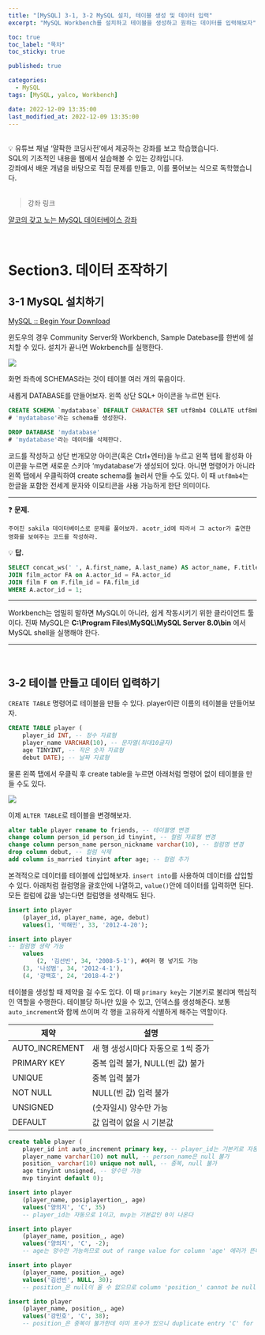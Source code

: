 ```yaml
---
title: "[MySQL] 3-1, 3-2 MySQL 설치, 테이블 생성 및 데이터 입력"
excerpt: "MySQL Workbench를 설치하고 테이블을 생성하고 원하는 데이터를 입력해보자"

toc: true
toc_label: "목차"
toc_sticky: true

published: true

categories:
  - MySQL
tags: [MySQL, yalco, Workbench]

date: 2022-12-09 13:35:00
last_modified_at: 2022-12-09 13:35:00
---
```


<br>

<div class="notice--primary" markdown="1">
💡 유튜브 채널 ‘얄팍한 코딩사전’에서 제공하는 강좌를 보고 학습했습니다. <br>
SQL의 기초적인 내용을 웹에서 실습해볼 수 있는 강좌입니다. <br>
강좌에서 배운 개념을 바탕으로 직접 문제를 만들고, 이를 풀어보는 식으로 독학했습니다.
</div>

<br>

> 강좌 링크

[얄코의 갖고 노는 MySQL 데이터베이스 강좌](https://www.yalco.kr/lectures/sql/)

<br>

# Section3. 데이터 조작하기

## 3-1 MySQL 설치하기

[MySQL :: Begin Your Download](https://dev.mysql.com/downloads/file/?id=510039)

윈도우의 경우 Community Server와 Workbench, Sample Datebase를 한번에 설치할 수 있다. 설치가 끝나면 Wokrbench를 실행한다.

<img src="https://user-images.githubusercontent.com/115082062/206624457-e3421791-761c-4250-81d5-efa66b07e6d8.jpg">

화면 좌측에 SCHEMAS라는 것이 테이블 여러 개의 묶음이다.

새롭게 DATABASE를 만들어보자. 왼쪽 상단 SQL+ 아이콘을 누르면 된다. 

```sql
CREATE SCHEMA `mydatabase` DEFAULT CHARACTER SET utf8mb4 COLLATE utf8mb4_general_ci 
# 'mydatabase'라는 schema를 생성한다.

DROP DATABASE 'mydatabase'
# 'mydatabase'라는 데이터를 삭제한다.
```

코드를 작성하고 상단 번개모양 아이콘(혹은 Ctrl+엔터)을 누르고 왼쪽 탭에 활성화 아이콘을 누르면 새로운 스키마 ‘mydatabase’가 생성되어 있다. 아니면 명령어가 아니라 왼쪽 탭에서 우클릭하여 create schema를 눌러서 만들 수도 있다. 이 때 `utf8mb4`는 한글을 포함한 전세계 문자와 이모티콘을 사용 가능하게 한단 의미이다.

---

❓ **문제.** 
```
주어진 sakila 데이터베이스로 문제를 풀어보자. acotr_id에 따라서 그 actor가 출연한 영화를 보여주는 코드를 작성하라.
```

💡 **답.**
```sql
SELECT concat_ws(' ', A.first_name, A.last_name) AS actor_name, F.title FROM actor A
JOIN film_actor FA on A.actor_id = FA.actor_id
JOIN film F on F.film_id = FA.film_id
WHERE A.actor_id = 1;
```

---

Workbench는 엄밀히 말하면 MySQL이 아니라, 쉽게 작동시키기 위한 클라이언트 툴이다. 진짜 MySQL은 **C:\Program Files\MySQL\MySQL Server 8.0\bin** 에서 MySQL shell을 실행해야 한다.

---

<br>

## 3-2 테이블 만들고 데이터 입력하기

`CREATE TABLE` 명령어로 테이블을 만들 수 있다. player이란 이름의 테이블을 만들어보자.

```sql
CREATE TABLE player (
	player_id INT, -- 정수 자료형
    player_name VARCHAR(10), -- 문자열(최대10글자)
    age TINYINT, -- 작은 숫자 자료형
    debut DATE); -- 날짜 자료형
```

물론 왼쪽 탭에서 우클릭 후 create table을 누르면 아래처럼 명령어 없이 테이블을 만들 수도 있다.

<img src="https://user-images.githubusercontent.com/115082062/206624319-68e83e59-ea5d-4d42-b4ee-e082f9ab875c.jpg">

이제 `ALTER TABLE`로 테이블을 변경해보자.

```sql
alter table player rename to friends, -- 테이블명 변경
change column person_id person_id tinyint, -- 컬럼 자료형 변경
change column person_name person_nickname varchar(10), -- 컬럼명 변경
drop column debut, -- 컬럼 삭제
add column is_married tinyint after age; -- 컬럼 추가
```

본격적으로 데이터를 테이블에 삽입해보자. `insert into`를 사용하여 데이터를 삽입할 수 있다. 아래처럼 컬럼명을 괄호안에 나열하고, `value()`안에 데이터를 입력하면 된다. 모든 컬럼에 값을 넣는다면 컬럼명을 생략해도 된다.

```sql
insert into player
	(player_id, player_name, age, debut)
    values(1, '박해민', 33, '2012-4-20');

insert into player
-- 컬럼명 생략 가능
	values
		(2, '김선빈', 34, '2008-5-1'), #여러 행 넣기도 가능
    (3, '나성범', 34, '2012-4-1'),
    (4, '강백호', 24, '2018-4-2')
```

테이블을 생성할 때 제약을 걸 수도 있다. 이 때 `primary key`는 기본키로 불리며 핵심적인 역할을 수행한다. 테이블당 하나만 있을 수 있고, 인덱스를 생성해준다. 보통 `auto_increment`와 함께 쓰이며 각 행을 고유하게 식별하게 해주는 역할이다.

| 제약 | 설명 |
| --- | --- |
| AUTO_INCREMENT | 새 행 생성시마다 자동으로 1씩 증가 |
| PRIMARY KEY | 중복 입력 불가, NULL(빈 값) 불가 |
| UNIQUE | 중복 입력 불가 |
| NOT NULL | NULL(빈 값) 입력 불가 |
| UNSIGNED | (숫자일시) 양수만 가능 |
| DEFAULT | 값 입력이 없을 시 기본값 |

```sql
create table player (
	player_id int auto_increment primary key, -- player_id는 기본키로 자동으로 1씩 증가하고 중복이나 null 불가
    player_name varchar(10) not null, -- person_name은 null 불가
    position_ varchar(10) unique not null, -- 중복, null 불가
    age tinyint unsigned, -- 양수만 가능
    mvp tinyint default 0);

insert into player
	(player_name, posiplayertion_, age)
    values('양의지', 'C', 35) 
    -- player_id는 자동으로 1이고, mvp는 기본값인 0이 나온다

insert into player
	(player_name, position_, age)
    values('양의지', 'C', -2);
    -- age는 양수만 가능하므로 out of range value for column 'age' 에러가 뜬다

insert into player
	(player_name, position_, age)
    values('김선빈', NULL, 30);
    -- position_은 null이 올 수 없으므로 column 'position_' cannot be null 에러가 뜬다

insert into player
	(player_name, position_, age)
    values('강민호', 'C', 38);
    -- position_은 중복이 불가한데 이미 포수가 있으니 duplicate entry 'C' for key~에러가 뜬다
```
<br>